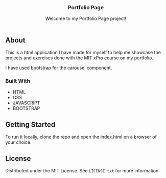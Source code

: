 <!-- PROJECT LOGO -->
<br />
<div align="center">

  <h3 align="center">Portfolio Page</h3>

  <p align="center">
    Welcome to my Portfolio Page project!
    <br />
    <br />
  </p>
</div>



<!-- ABOUT THE PROJECT -->
## About


This is a html application I have made for myself to help me showcase the projects and exercises done with the MIT xPro course on my portfolio.

I have used bootstrap for the carousel component.


### Built With


* HTML
* CSS
* JAVASCRIPT
* BOOTSTRAP


<!-- GETTING STARTED -->
## Getting Started

To run it locally, clone the repo and open the index.html on a browser of your choice.


<!-- LICENSE -->
## License

Distributed under the MIT License. See `LICENSE.txt` for more information.


